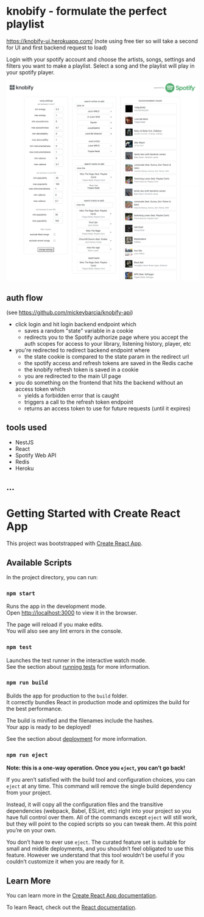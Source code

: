 # knobify - formulate the perfect playlist
https://knobify-ui.herokuapp.com/ (note using free tier so will take a second for UI and first backend request to load)

Login with your spotify account and choose the artists, songs, settings and filters you want to make a playlist. Select a song and the playlist will play in your spotify player.

<img src="./screenshots/pic1.png">
<img src="./screenshots/pic2.png">

## auth flow
(see https://github.com/mickeybarcia/knobify-api)
- click login and hit login backend endpoint which
    - saves a random "state" variable in a cookie
    - redirects you to the Spotify authorize page where you accept the auth scopes for access to your library, listening history, player, etc
- you're redirected to redirect backend endpoint where
    - the state cookie is compared to the state param in the redirect url
    - the spotify access and refresh tokens are saved in the Redis cache
    - the knobify refresh token is saved in a cookie
    - you are redirected to the main UI page
- you do something on the frontend that hits the backend without an access token which
    - yields a forbidden error that is caught
    - triggers a call to the refresh token endpoint
    - returns an access token to use for future requests (until it expires)


## tools used
- NestJS
- React
- Spotify Web API
- Redis
- Heroku

## ...
# Getting Started with Create React App

This project was bootstrapped with [Create React App](https://github.com/facebook/create-react-app).

## Available Scripts

In the project directory, you can run:

### `npm start`

Runs the app in the development mode.\
Open [http://localhost:3000](http://localhost:3000) to view it in the browser.

The page will reload if you make edits.\
You will also see any lint errors in the console.

### `npm test`

Launches the test runner in the interactive watch mode.\
See the section about [running tests](https://facebook.github.io/create-react-app/docs/running-tests) for more information.

### `npm run build`

Builds the app for production to the `build` folder.\
It correctly bundles React in production mode and optimizes the build for the best performance.

The build is minified and the filenames include the hashes.\
Your app is ready to be deployed!

See the section about [deployment](https://facebook.github.io/create-react-app/docs/deployment) for more information.

### `npm run eject`

**Note: this is a one-way operation. Once you `eject`, you can’t go back!**

If you aren’t satisfied with the build tool and configuration choices, you can `eject` at any time. This command will remove the single build dependency from your project.

Instead, it will copy all the configuration files and the transitive dependencies (webpack, Babel, ESLint, etc) right into your project so you have full control over them. All of the commands except `eject` will still work, but they will point to the copied scripts so you can tweak them. At this point you’re on your own.

You don’t have to ever use `eject`. The curated feature set is suitable for small and middle deployments, and you shouldn’t feel obligated to use this feature. However we understand that this tool wouldn’t be useful if you couldn’t customize it when you are ready for it.

## Learn More

You can learn more in the [Create React App documentation](https://facebook.github.io/create-react-app/docs/getting-started).

To learn React, check out the [React documentation](https://reactjs.org/).
